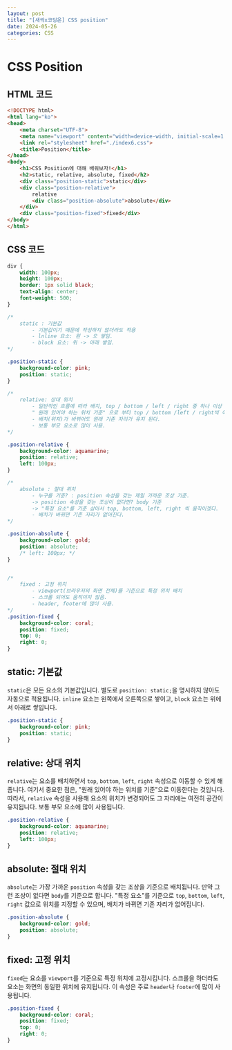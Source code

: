 ```yaml
---
layout: post
title: "[새싹x코딩온] CSS position"
date: 2024-05-26
categories: CSS
---
```


# CSS Position
## HTML 코드

```html
<!DOCTYPE html>
<html lang="ko">
<head>
    <meta charset="UTF-8">
    <meta name="viewport" content="width=device-width, initial-scale=1.0">
    <link rel="stylesheet" href="./index6.css">
    <title>Position</title>
</head>
<body>
    <h1>CSS Position에 대해 배워보자!</h1>
    <h2>static, relative, absolute, fixed</h2>
    <div class="position-static">static</div>
    <div class="position-relative">
        relative
        <div class="position-absolute">absolute</div>
    </div>
    <div class="position-fixed">fixed</div>
</body>
</html>
```

## CSS 코드

```css
div {
    width: 100px;
    height: 100px;
    border: 1px solid black;
    text-align: center;
    font-weight: 500;
}

/* 
    static : 기본값
        - 기본값이기 때문에 작성하지 않더라도 적용
        - lnline 요소: 왼 -> 오 쌓임.
        - block 요소: 위 -> 아래 쌓임.
*/

.position-static {
    background-color: pink;
    position: static;
}

/* 
    relative: 상대 위치
        - 일반적인 흐름에 따라 배치, top / bottom / left / right 중 하나 이상 작성해야됨.
        " 원래 있어야 하는 위치 기준" 으로 부터 top / bottom /left / right씩 이동합니다.
        - 배치(위치)가 바뀌어도 원래 기존 자리가 유지 된다.
        - 보통 부모 요소로 많이 사용.
*/

.position-relative {
    background-color: aquamarine;
    position: relative;
    left: 100px;
}

/* 
    absolute : 절대 위치
        - 누구를 기준? : position 속성을 갖는 제일 가까운 조상 기준.
        -> position 속성을 갖는 조상이 없다면? body 기준
        -> "특정 요소"를 기준 삼아서 top, bottom, left, right 씩 움직이겠다.
        - 배치가 바뀌면 기존 자리가 없어진다.
*/

.position-absolute {
    background-color: gold;
    position: absolute;
    /* left: 100px; */
}


/* 
    fixed : 고정 위치
        - viewport(브라우저의 화면 전체)를 기준으로 특정 위치 배치
        - 스크롤 되어도 움직이지 않음.
        - header, footer에 많이 사용.
*/
.position-fixed {
    background-color: coral;
    position: fixed;
    top: 0;
    right: 0;
}
```



## static: 기본값

`static`은 모든 요소의 기본값입니다. 별도로 `position: static;`을 명시하지 않아도 자동으로 적용됩니다. `inline` 요소는 왼쪽에서 오른쪽으로 쌓이고, `block` 요소는 위에서 아래로 쌓입니다.

```css
.position-static {
    background-color: pink;
    position: static;
}
```


## relative: 상대 위치

`relative`는 요소를 배치하면서 `top`, `bottom`, `left`, `right` 속성으로 이동할 수 있게 해줍니다. 여기서 중요한 점은, "원래 있어야 하는 위치를 기준"으로 이동한다는 것입니다. 따라서, `relative` 속성을 사용해 요소의 위치가 변경되어도 그 자리에는 여전히 공간이 유지됩니다. 보통 부모 요소에 많이 사용됩니다.

```css
.position-relative {
    background-color: aquamarine;
    position: relative;
    left: 100px;
}
```

## absolute: 절대 위치

`absolute`는 가장 가까운 `position` 속성을 갖는 조상을 기준으로 배치됩니다. 만약 그런 조상이 없다면 `body`를 기준으로 합니다. "특정 요소"를 기준으로 `top`, `bottom`, `left`, `right` 값으로 위치를 지정할 수 있으며, 배치가 바뀌면 기존 자리가 없어집니다.

```css
.position-absolute {
    background-color: gold;
    position: absolute;
}
```

## fixed: 고정 위치

`fixed`는 요소를 `viewport`를 기준으로 특정 위치에 고정시킵니다. 스크롤을 하더라도 요소는 화면의 동일한 위치에 유지됩니다. 이 속성은 주로 `header`나 `footer`에 많이 사용됩니다.

```css
.position-fixed {
    background-color: coral;
    position: fixed;
    top: 0;
    right: 0;
}
```